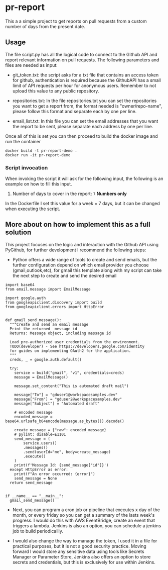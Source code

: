 # pr-report
 
This a a simple project to get reports on pull requests from a custom number of days from the present date.

## Usage

The file script.py has all the logical code to connect to the Github API and report relevant information on pull requests. The following parameters and files are needed as input:

- git_token.txt: the script asks for a txt file that contains an access token for github, authentication is required because the GithubAPI has a small limit of API requests per hour for anonymous users. Remember to not upload this value to any public repository.

- repositories.txt: In the file repositories.txt you can set the repositories you want to get a report from, the format needed is "owner/repo-name", please follow this format and separate each by one per line.

- email_list.txt: In this file you can set the email addresses that you want the report to be sent, please separate each address by one per line.

Once all of this is set you can then proceed to build the docker image and run the container

```
docker build -t pr-report-demo .
docker run -it pr-report-demo
```

### Script invocation

When invoking the script it will ask for the following input, the following is an example on how to fill this input.

1. Number of days to cover in the report:  `7` **Numbers only**

In the Dockerfile I set this value for a week = 7 days, but it can be changed when executing the script.

## More about on how to implement this as a full solution

This project focuses on the logic and interaction with the Github API using PyGithub, for further development I recommend the following steps:

- Python offers a wide range of tools to create and send emails, but the further configuration depend on which email provider you choose (gmail,outlook,etc), for gmail this template along with my script can take the next step to create and send the desired email
```
import base64
from email.message import EmailMessage

import google.auth
from googleapiclient.discovery import build
from googleapiclient.errors import HttpError


def gmail_send_message():
  """Create and send an email message
  Print the returned  message id
  Returns: Message object, including message id

  Load pre-authorized user credentials from the environment.
  TODO(developer) - See https://developers.google.com/identity
  for guides on implementing OAuth2 for the application.
  """
  creds, _ = google.auth.default()

  try:
    service = build("gmail", "v1", credentials=creds)
    message = EmailMessage()

    message.set_content("This is automated draft mail")

    message["To"] = "gduser1@workspacesamples.dev"
    message["From"] = "gduser2@workspacesamples.dev"
    message["Subject"] = "Automated draft"

    # encoded message
    encoded_message = base64.urlsafe_b64encode(message.as_bytes()).decode()

    create_message = {"raw": encoded_message}
    # pylint: disable=E1101
    send_message = (
        service.users()
        .messages()
        .send(userId="me", body=create_message)
        .execute()
    )
    print(f'Message Id: {send_message["id"]}')
  except HttpError as error:
    print(f"An error occurred: {error}")
    send_message = None
  return send_message


if __name__ == "__main__":
  gmail_send_message()
```

- Next, you can program a cron job or pipeline that executes x day of the month, or every friday so you can get a summary of the lasts week's progress. I would do this with AWS EventBridge, create an event that triggers a lambda. Jenkins is also an option, you can schedule a jenkins job to build periodicallly.

- I would also change the way to manage the token, I used it in a file for practical purposes, but it is not a good security practice. Moving forward I would store any sensitive data using tools like Secrets Manager or Parameter Store, Jenkins also offers an option to store secrets and credentials, but this is exclusively for use within Jenkins.